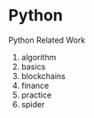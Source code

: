 # Python
Python Related Work
1. algorithm
2. basics
3. blockchains
4. finance
5. practice
6. spider
